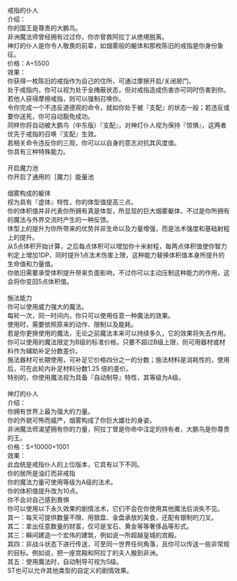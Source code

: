 <title>戒指和神灯的仆人</title>
<meta name="GENERATOR" content="WinCHM">
<meta http-equiv="Content-Type" content="text/html; charset=gb2312">
<br>戒指的仆人
<br>介绍：    
<br>你的国王是尊贵的大鹏鸟。
<br>非洲魔法师曾经拥有过过你，你亦曾救阿拉丁从绝境脱离。
<br>神灯的仆人是你令人敬畏的前辈，如烟雾般的躯体和那枚陈旧的戒指是你身份象征。　　
<br>价格：A+5500
<br>效果：
<br>你获得一枚陈旧的戒指作为自己的住所，可通过摩擦开启/关闭房门。
<br>处于戒指内，你可以视为处于全掩蔽状态，但对戒指造成伤害亦可同时伤害到你。
<br>若他人获得摩擦戒指，则可以强制召唤你。
<br>令你完成一个不违反道德观的命令，就如你处于被『支配』的状态一般；若违反或要你送死，你可自动豁免成功。
<br>同样你将自动被大鹏鸟（中东版）『支配』，对神灯仆人视为保持『惊惧』，这两者优先于戒指的召唤『支配』生效。
<br>若相关命令违反你的三观，你可以以自身的意志对抗其风度值。
<br>你具有三种特殊能力。
<br>
<br>开启魔力池
<br>你开启了通用的［魔力］能量池 
<br>
<br>烟雾构成的躯体
<br>视为具有『虚体』特性，你的体型值提高三点。
<br>你的体积值并非代表你所拥有真是体型，所显现的巨大烟雾躯体，不过是你所拥有的魔法与外界交流时产生的一种反馈。
<br>体型上的提升为你所带来的优势并非生命以及力量增强，而是法术强度和基础射程上的提升。
<br>从5点体积开始计算，之后每点体积可以增加你十米射程，每两点体积值使你智力判定上增加1DP、同时提升1点法术伤害上限，这种能力替换体积值本身所提升的生命值和力量值。
<br>你依旧需要承受体积提升带来负面影响，不过你可以主动压制这种能力的作用，这会将你变回5点体积值。
<br>
<br>施法能力
<br>你可以使用威力强大的魔法。
<br>每轮一次，同一时间内，你只可以使用任意一种魔法的效果。
<br>使用时，需要依照原来的动作、限制以及能耗。
<br>若是你更换使用的魔法，无论之前魔法本来可以持续多久，它的效果将失去作用。
<br>你可以使用的魔法限定为B级的标准价格，只要不超过B级上限，则可用器材或材料作为辅助补足分数差价。
<br>施法器材可长期使用，可补足它价格四分之一的分数；施法材料是消耗性的，使用后，可在此轮内补足材料分数1.25 倍的差价。
<br>特别的，你使用魔法视为具备『自动制导』特性，其等级为A级。
<br>    
<br>神灯的仆人
<br>介绍：
<br>你拥有世界上最为强大的力量。
<br>你的外貌可怖而威严，烟雾构成了你巨大雄壮的身姿。
<br>非洲魔法师渴望拥有你的力量，阿拉丁曾是你命中注定的持有者，大鹏鸟是你尊贵的王。
<br>价格：S+10000+1001 
<br>效果：
<br>此血统是戒指仆人的上位版本，它具有以下不同。
<br>你的居所是油灯而非戒指
<br>你的魔法力量可使用等级为A级的法术。
<br>你的体积值提升改为10点。
<br>你不会对自己感到畏惧
<br>你可以使用以下永久效果的剧情法术，它们不会在你使用其他魔法后消失不见。
<br>其一：每天可提供数量不限、用银盘、金盘承放的美食，还配有银制的刀叉。
<br>其二：拿出任意数量的财富，仅可是宝石、黄金等等奢侈品等形式。
<br>其三：瞬间建造一个宏伟的建筑，例如说一所超越皇城的宫殿。
<br>其四：非战斗状态下进行传送，可至同一世界任何角落，且你可以传送一些非常规的目标。例如说，把一座宫殿和阿拉丁的夫人搬到非洲。
<br>其五：使用魔法时，自动制导可视为S级。
<br>ST也可以允许其他类型的自定义的剧情效果。
<br>
<br>